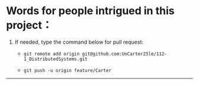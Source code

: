 ﻿# Words for people intrigued in this project：

1. If needed, type the command below for pull request:
    
    - `git remote add origin git@github.com:UnCarter25le/112-1_DistributedSystems.git`


    - `git push -u origin feature/Carter`
    
---

